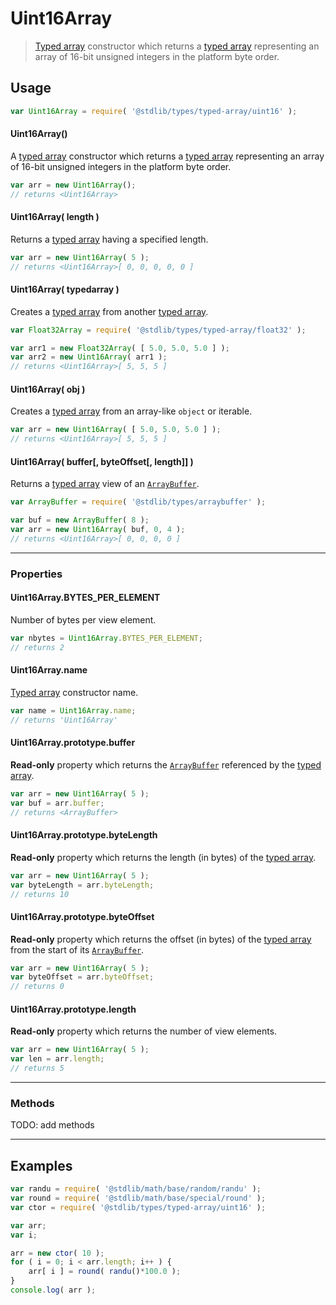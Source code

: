 # Uint16Array

> [Typed array][mdn-typed-array] constructor which returns a [typed array][mdn-typed-array] representing an array of 16-bit unsigned integers in the platform byte order.


<!-- Section to include introductory text. Make sure to keep an empty line after the intro `section` element and another before the `/section` close. -->

<section class="intro">

</section>

<!-- /.intro -->

<!-- Package usage documentation. -->

<section class="usage">

## Usage

``` javascript
var Uint16Array = require( '@stdlib/types/typed-array/uint16' );
```

#### Uint16Array()

A [typed array][mdn-typed-array] constructor which returns a [typed array][mdn-typed-array] representing an array of 16-bit unsigned integers in the platform byte order.

``` javascript
var arr = new Uint16Array();
// returns <Uint16Array>
```

#### Uint16Array( length )

Returns a [typed array][mdn-typed-array] having a specified length.

``` javascript
var arr = new Uint16Array( 5 );
// returns <Uint16Array>[ 0, 0, 0, 0, 0 ]
```

#### Uint16Array( typedarray )

Creates a [typed array][mdn-typed-array] from another [typed array][mdn-typed-array].

``` javascript
var Float32Array = require( '@stdlib/types/typed-array/float32' );

var arr1 = new Float32Array( [ 5.0, 5.0, 5.0 ] );
var arr2 = new Uint16Array( arr1 );
// returns <Uint16Array>[ 5, 5, 5 ]
```

#### Uint16Array( obj )

Creates a [typed array][mdn-typed-array] from an array-like `object` or iterable.

``` javascript
var arr = new Uint16Array( [ 5.0, 5.0, 5.0 ] );
// returns <Uint16Array>[ 5, 5, 5 ]
```

#### Uint16Array( buffer\[, byteOffset\[, length\]\] )

Returns a [typed array][mdn-typed-array] view of an [`ArrayBuffer`][mdn-arraybuffer].

``` javascript
var ArrayBuffer = require( '@stdlib/types/arraybuffer' );

var buf = new ArrayBuffer( 8 );
var arr = new Uint16Array( buf, 0, 4 );
// returns <Uint16Array>[ 0, 0, 0, 0 ]
```

---

### Properties

#### Uint16Array.BYTES_PER_ELEMENT

Number of bytes per view element.

``` javascript
var nbytes = Uint16Array.BYTES_PER_ELEMENT;
// returns 2
```

#### Uint16Array.name

[Typed array][mdn-typed-array] constructor name.

``` javascript
var name = Uint16Array.name;
// returns 'Uint16Array'
```

#### Uint16Array.prototype.buffer

__Read-only__ property which returns the [`ArrayBuffer`][mdn-arraybuffer] referenced by the [typed array][mdn-typed-array].

``` javascript
var arr = new Uint16Array( 5 );
var buf = arr.buffer;
// returns <ArrayBuffer>
```

#### Uint16Array.prototype.byteLength

__Read-only__ property which returns the length (in bytes) of the [typed array][mdn-typed-array].

``` javascript
var arr = new Uint16Array( 5 );
var byteLength = arr.byteLength;
// returns 10
```

#### Uint16Array.prototype.byteOffset

__Read-only__ property which returns the offset (in bytes) of the [typed array][mdn-typed-array] from the start of its [`ArrayBuffer`][mdn-arraybuffer].

``` javascript
var arr = new Uint16Array( 5 );
var byteOffset = arr.byteOffset;
// returns 0
```

#### Uint16Array.prototype.length

__Read-only__ property which returns the number of view elements.

``` javascript
var arr = new Uint16Array( 5 );
var len = arr.length;
// returns 5
```

---

### Methods

TODO: add methods

</section>

<!-- /.usage -->

---

<!-- Package usage notes. Make sure to keep an empty line after the `section` element and another before the `/section` close. -->

<section class="notes">

</section>

<!-- /.notes -->

<!-- Package usage examples. -->

<section class="examples">

## Examples

``` javascript
var randu = require( '@stdlib/math/base/random/randu' );
var round = require( '@stdlib/math/base/special/round' );
var ctor = require( '@stdlib/types/typed-array/uint16' );

var arr;
var i;

arr = new ctor( 10 );
for ( i = 0; i < arr.length; i++ ) {
    arr[ i ] = round( randu()*100.0 );
}
console.log( arr );
```

</section>

<!-- /.examples -->

<!-- Section to include cited references. If references are included, add a horizontal rule *before* the section. Make sure to keep an empty line after the `section` element and another before the `/section` close. -->

<section class="references">

</section>

<!-- /.references -->

<!-- Section for all links. Make sure to keep an empty line after the `section` element and another before the `/section` close. -->

<section class="links">

[mdn-typed-array]: https://developer.mozilla.org/en-US/docs/Web/JavaScript/Reference/Global_Objects/TypedArray
[mdn-arraybuffer]: https://developer.mozilla.org/en-US/docs/Web/JavaScript/Reference/Global_Objects/ArrayBuffer

</section>

<!-- /.links -->
